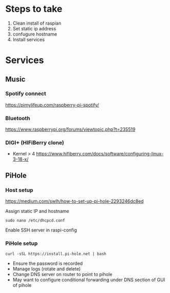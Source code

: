 # Steps to take

1. Clean install of raspian
2. Set static ip address
3. confugure hostname
4. Install services

# Services

## Music

### Spotify connect

https://pimylifeup.com/raspberry-pi-spotify/

### Bluetooth

https://www.raspberrypi.org/forums/viewtopic.php?t=235519

### DIGI+ (HIFiBerry clone)

* Kernel > 4
https://www.hifiberry.com/docs/software/configuring-linux-3-18-x/

## PiHole

### Host setup

https://medium.com/swlh/how-to-set-up-pi-hole-2293246dc8ed

Assign static IP and hostname
```
sudo nano /etc/dhcpcd.conf
```

Enable SSH server in raspi-config

### PiHole setup

```
curl -sSL https://install.pi-hole.net | bash
```

* Ensure the password is recorded
* Manage logs (rotate and delete)
* Change DNS server on router to point to pihole
* May want to configure conditional forwarding under DNS section of GUI of pihole

